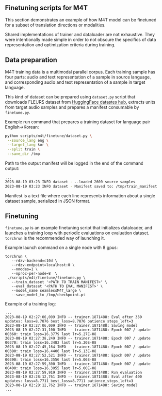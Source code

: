 ## Finetuning scripts for M4T

This section demonstrates an example of how M4T model can be finetuned for a subset of translation directions or modalities.

Shared implementations of trainer and dataloader are not exhaustive. They were intentionally made simple in order to not obscure the specifics of data representation and optimization criteria during training.

## Data preparation

M4T training data is a multimodal parallel corpus. Each training sample has four parts: audio and text representation of a sample in source language, and corresponding audio and text representation of a sample in target language.

This kind of dataset can be prepared using `dataset.py` script that downloads FLEURS dataset from [HuggingFace datastes hub](https://huggingface.co/datasets/google/fleurs), extracts units from target audio samples and prepares a manifest consumable by `finetune.py`.

Example run command that prepares a training dataset for language pair English->Korean:

```bash
python scripts/m4t/finetune/dataset.py \
 --source_lang eng \
 --target_lang kor \
 --split train \
 --save_dir /tmp
```
Path to the output manifest will be logged in the end of the command output:

```bash
...
2023-08-19 03:23 INFO dataset - ..loaded 2600 source samples
2023-08-19 03:23 INFO dataset - Manifest saved to: /tmp/train_manifest.json
```

Manifest is a text file where each line represents information about a single dataset sample, serialized in JSON format.

## Finetuning

`finetune.py` is an example finetuning script that initializes dataloader, and launches a training loop with periodic evaluations on evaluation dataset. `torchrun` is the recommended way of launching it.

Example launch command on a single node with 8 gpus:

```
torchrun \
   --rdzv-backend=c10d \
   --rdzv-endpoint=localhost:0 \
   --nnodes=1 \
   --nproc-per-node=8  \
 ./scripts/m4t/finetune/finetune.py \
   --train_dataset '<PATH TO TRAIN MANIFEST>' \
   --eval_dataset '<PATH TO EVAL MANIFEST>' \
   --model_name seamlessM4T_large \
   --save_model_to /tmp/checkpoint.pt
```

Example of a training log:

```
...
2023-08-19 02:27:06,009 INFO -- trainer.1871488: Eval after 350 updates: loss=8.7876 best_loss=8.7876 patience_steps_left=3
2023-08-19 02:27:06,009 INFO -- trainer.1871488: Saving model
2023-08-19 02:27:31,100 INFO -- trainer.1871488: Epoch 007 / update 00360: train loss=16.3779 last lr=5.27E-08
2023-08-19 02:27:38,249 INFO -- trainer.1871488: Epoch 007 / update 00370: train loss=16.3482 last lr=5.20E-08
2023-08-19 02:27:45,164 INFO -- trainer.1871488: Epoch 007 / update 00380: train loss=16.4406 last lr=5.13E-08
2023-08-19 02:27:52,521 INFO -- trainer.1871488: Epoch 007 / update 00390: train loss=16.3556 last lr=5.06E-08
2023-08-19 02:27:59,300 INFO -- trainer.1871488: Epoch 007 / update 00400: train loss=16.3055 last lr=5.00E-08
2023-08-19 02:27:59,919 INFO -- trainer.1871488: Run evaluation
2023-08-19 02:28:12,761 INFO -- trainer.1871488: Eval after 400 updates: loss=8.7711 best_loss=8.7711 patience_steps_left=3
2023-08-19 02:28:12,762 INFO -- trainer.1871488: Saving model
...
```
